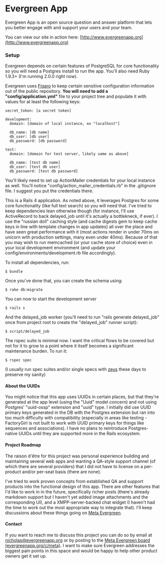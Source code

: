 Evergreen App
=============

Evergreen App is an open source question and answer platform that lets you better engage with and support your users and your team.

You can view our site in action here: [http://www.evergreenapp.org](http://www.evergreenapp.org)

### Setup
Evergreen depends on certain features of PostgreSQL for core functionality
so you will need a Postgres install to run the app. You'll also
need Ruby 1.9.3+ (I'm running 2.0.0 right now).

Evergreen uses [Figaro](https://github.com/laserlemon/figaro) to keep certain sensitive configuration information out of the public repository. 
**You will need to add a "config/application.yml"** file to your project tree
and populate it with values for at least the following keys:

    secret_token: [a secret token]

    development:
      domain: [domain of local instance, ex "localhost"]

      db_name: [db name]
      db_user: [db user]
      db_password: [db password]

    test:
      domain: [domain for test server, likely same as above]

      db_name: [test db name]
      db_user: [test db user]
      db_password: [test db password]

You'll likely need to set up ActionMailer credentials for your local 
instance as well. You'll notice "config/action\_mailer\_credentials.rb"
in the .gitignore file. I suggest you put the credentials there.  


This is a Rails 4 application. As noted above, it leverages Postgres for some core functionality (like full text search) so you will need that. 
I've tried to keep dependencies lean otherwise though (for instance,
I'll use ActiveRecord to back delayed\_job until it's actually
a bottlekneck, if ever). I use the "russian doll" caching style (and cache
digests gem to keep cache keys in line with template changes in app updates)
all over the place and have seen great performance with it (most actions
render in under 70ms on unicorn with production settings, many even under 40ms). 
Because of that you may wish to run memcached (or your cache store of choice)
even in your local development environment (and update your config/environments/development.rb
file accordingly).

To install all dependencies, run:

    $ bundle

Once you've done that, you can create the schema using:

    $ rake db:migrate

You can now to start the development server

    $ rails s

And the delayed\_job worker (you'll need to run "rails generate delayed_job" once from project root to create the "delayed\_job" runner script):
    
    $ script/delayed_job

The rspec suite is minimal now. I want the critical flows to 
be covered but not for it to grow to a point where it itself
becomes a significant maintenance burden. To run it:

    $ rspec spec

(I usually run spec suites and/or single specs with
[zeus](https://github.com/burke/zeus) these days to preserve my sanity)


#### About the UUIDs
You might notice that this app uses UUIDs in certain places, but that 
they're generated at the app level (using the "Uuid" model concern)
and not using Postgres' "uuid-ossp" extension and "uuid" type. I initially did use UUID primary keys
generated in the DB with the Postgres extension but ran into too much 
difficulty with compatibility (especially in areas like testing - 
FactoryGirl is not built to work with UUID primary keys for things like
sequences and associations). I have no plans to reintroduce Postgres-native
UUIDs until they are supported more in the Rails ecosystem.

#### Project Roadmap
The raison d'être for this project was personal experience
building and maintaining several web apps
and wanting a QA-style support channel 
(of which there are several providers)
that I did not have to
license on a per-product and/or per-seat basis 
(there are none). 

I've tried to work proven concepts from established QA 
and support products into the functional design of this app.
There are other features that I'd like to work in in the future,
specifically richer posts (there's already markdown support but I 
haven't yet added image attachments and the corresponding UI),
and a XMPP-server-backed chat widget (I haven't had the time
to work out the most appropriate way to integrate that).
I'll keep discussions about these things going on 
[Meta Evergreen](http://evergreenapp.org/meta).

#### Contact
If you want to reach me to discuss this project you can 
do so by email at nicholas@evergreenapp.org or by posting
to the [Meta Evergreen board (evergreenapp.org/c/meta)](http://www.evergreenapp.org/c/meta). I want 
to make sure Evergreen addresses the biggest pain points in this space 
and would be happy to help other product owners get it set up.